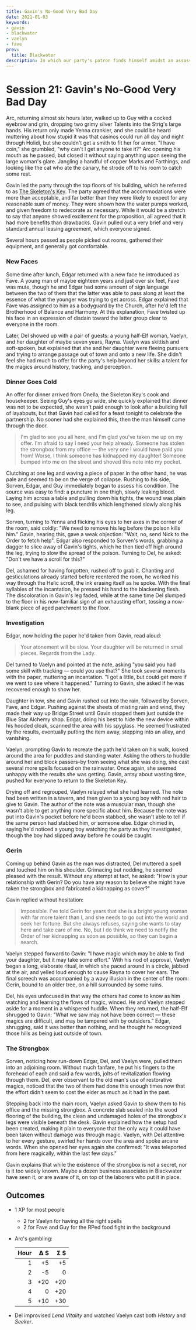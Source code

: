 ```yaml
---
title: Gavin's No-Good Very Bad Day
date: 2021-01-03
keywords:
- gavin
- blackwater
- vaelyn
- fave
prev:
  title: Blackwater
description: In which our party's patron finds himself amidst an assassination attempt, a kidnapping, and a theft.
---
```


# Session 21: Gavin's No-Good Very Bad Day

Arc, returning almost six hours later, walked up to Guy with a cocked eyebrow and grin, dropping two grimy silver Talents into the Strig's large hands.
His return only made Yenna crankier, and she could be heard muttering about how stupid it was that casinos could run all day and night through Holidi, but she couldn't get a smith to fit her for armor.
"I have coin," she grumbled, "why can't I get anyone to take it?"
Arc opening his mouth as he passed, but closed it without saying anything upon seeing the large woman's glare.
Jangling a handful of copper Marks and Farthings, and looking like the cat who ate the canary, he strode off to his room to catch some rest.

Gavin led the party through the top floors of his building, which he referred to as [The Skeleton's Key](../reference/hq.md).
The party agreed that the accommodations were more than acceptable, and far better than they were likely to expect for any reasonable sum of money.
They were shown how the water pumps worked, and given freedom to redecorate as necessary.
While it would be a stretch to say that anyone showed excitement for the proposition, all agreed that it had more benefits than drawbacks.
Gavin pulled out a very brief and very standard annual leasing agreement, which everyone signed.

Several hours passed as people picked out rooms, gathered their equipment, and generally got comfortable.

### New Faces

Some time after lunch, Edgar returned with a new face he introduced as Fave.
A young man of maybe eighteen years and just over six feet, Fave was mute, though he and Edgar had some amount of sign language between the two of them that the latter was able to pass along at least the essence of what the younger was trying to get across.
Edgar explained that Fave was assigned to him as a bodyguard by the Church, after he'd left the Brotherhood of Balance and Harmony.
At this explanation, Fave twisted up his face in an expression of disdain toward the latter group clear to everyone in the room.

Later, Del showed up with a pair of guests: a young half-Elf woman, Vaelyn, and her daughter of maybe seven years, Rayna.
Vaelyn was skittish and soft-spoken, but explained that she and her daughter were fleeing pursuers and trying to arrange passage out of town and onto a new life.
She didn't feel she had much to offer for the party's help beyond her skills: a talent for the magics around history, tracking, and perception.

### Dinner Goes Cold

An offer for dinner arrived from Onella, the Skeleton Key's cook and housekeeper.
Seeing Guy's eyes go wide, she quickly explained that dinner was not to be expected, she wasn't paid enough to look after a building full of layabouts, but that Gavin had called for a feast tonight to celebrate the partnership.
No sooner had she explained this, then the man himself came through the door.

> I'm glad to see you all here, and I'm glad you've taken me up on my offer.
> I'm afraid to say I need your help already.
> Someone has stolen the strongbox from my office — the very one I would have paid you from!
> Worse, I think someone has kidnapped my daughter!
> Someone bumped into me on the street and shoved this note into my pocket.

Clutching at one leg and waving a piece of paper in the other hand, he was pale and seemed to be on the verge of collapse.
Rushing to his side, Sorven, Edgar, and Guy immediately began to assess his condition.
The source was easy to find: a puncture in one thigh, slowly leaking blood.
Laying him across a table and pulling down his tights, the wound was plain to see, and pulsing with black tendrils which lengthened slowly along his leg.

Sorven, turning to Yenna and flicking his eyes to her axes in the corner of the room, said coldly: "We need to remove his leg before the poison kills him."
Gavin, hearing this, gave a weak objection: "Wait, no, send Nick to the Order to fetch help".
Edgar also responded to Sorven's words, grabbing a dagger to slice away of Gavin's tights, which he then tied off high around the leg, trying to slow the spread of the poison.
Turning to Del, he asked: "Don't we have a scroll for this?"

Del, ashamed for having forgotten, rushed off to grab it.
Chanting and gesticulations already started before reentered the room, he worked his way through the Helic scroll, the ink erasing itself as he spoke.
With the final syllables of the incantation, he pressed his hand to the blackening flesh.
The discoloration in Gavin's leg faded, while at the same time Del slumped to the floor in his now-familiar sign of an exhausting effort, tossing a now-blank piece of aged parchment to the floor.

### Investigation

Edgar, now holding the paper he'd taken from Gavin, read aloud:

> Your atonement will be slow.
> Your daughter will be returned in small pieces.
> Regards from the Lady.

Del turned to Vaelyn and pointed at the note, asking "you said you had some skill with tracking — could you use that?"
She took several moments with the paper, muttering an incantation.
"I got a little, but could get more if we went to see where it happened."
Turning to Gavin, she asked if he was recovered enough to show her.

Daughter in tow, she and Gavin rushed out into the rain, followed by Sorven, Fave, and Edgar.
Pushing against the sheets of misting rain and wind, they made their way up Bridge Street until Gavin stopped them just outside the Blue Star Alchemy shop.
Edgar, doing his best to hide the new device within his hooded cloak, scanned the area with his spyglass.
He seemed frustrated by the results, eventually putting the item away, stepping into an alley, and vanishing.

Vaelyn, prompting Gavin to recreate the path he'd taken on his walk, looked around the area for puddles and standing water.
Asking the others to huddle around her and block passers-by from seeing what she was doing, she cast several more spells focused on the rainwater.
Once again, she seemed unhappy with the results she was getting.
Gavin, antsy about wasting time, pushed for everyone to return to the Skeleton Key.

Drying off and regrouped, Vaelyn relayed what she had learned.
The note had been written in a tavern, and then given to a young boy with red hair to give to Gavin.
The author of the note was a muscular man, though she wasn't able to get anything more specific about him.
Because the note was put into Gavin's pocket before he'd been stabbed, she wasn't able to tell if the same person had stabbed him, or someone else.
Edgar chimed in, saying he'd noticed a young boy watching the party as they investigated, though the boy had slipped away before he could be caught.

### Gerin

Coming up behind Gavin as the man was distracted, Del muttered a spell and touched him on his shoulder.
Grimacing but nodding, he seemed pleased with the result.
Without any attempt at tact, he asked: "How is your relationship with Gerin?  Do you have any reason to believe she might have taken the strongbox and fabricated a kidnapping as cover?"

Gavin replied without hesitation:

> Impossible.
> I've told Gerin for years that she is a bright young woman with far more talent than I, and she needs to go out into the world and seek her fortune.
> But she always refuses, saying she wants to stay here and take care of me.
> No, but I do think we need to notify the Order of her kidnapping as soon as possible, so they can begin a search.

Vaelyn stepped forward to Gavin: "I have magic which may be able to find your daughter, but it may take some effort."
With his nod of approval, Vaelyn began a long, elaborate ritual, in which she paced around in a circle, jabbed at the air, and yelled loud enough to cause Rayna to cover her ears.
The final screech was accompanied by a wavy illusion in the center of the room: Gerin, bound to an older tree, on a hill surrounded by some ruins.

Del, his eyes unfocused in that way the others had come to know as him watching and learning the flows of magic, winced.
He and Vaelyn stepped aside for a moment in a whispered huddle.
When they returned, the half-Elf shrugged to Gavin: "What we saw may not have been correct — these magics are difficult, and may be tampered with by outsiders."
Edgar, shrugging, said it was better than nothing, and he thought he recognized those hills as being just outside of town.

### The Strongbox

Sorven, noticing how run-down Edgar, Del, and Vaelyn were, pulled them into an adjoining room.
Without much fanfare, he put his fingers to the forehead of each and said a few words, jolts of revitalization flowing through them.
Del, ever observant to the old man's use of restorative magics, noticed that the two of them had done this enough times now that the effort didn't seem to cost the elder as much as it had in the past.

Stepping back into the main room, Vaelyn asked Gavin to show them to his office and the missing strongbox.
A concrete slab sealed into the wood flooring of the building, the clean and undamaged holes of the strongbox's legs were visible beneath the desk.
Gavin explained how the setup had been created, making it plain to everyone that the only way it could have been taken without damage was through magic.
Vaelyn, with Del attentive to her every gesture, swirled her hands over the area and spoke arcane words.
When she opened her eyes again she confirmed: "It was teleported from here magically, within the last few days."

Gavin explains that while the existence of the strongbox is not a secret, nor is it too widely known.
Maybe a dozen business associates in Blackwater have seen it, or are aware of it, on top of the laborers who put it in place.

## Outcomes

* 1 XP for most people
    * 2 for Vaelyn for having all the right spells
    * 2 for Fave and Guy for the RPed food fight in the background 
* Arc's gambling:

  | Hour | 𝝙&nbsp;$ | 𝝨&nbsp;$ |
  | ---: | ---: | ---: |
  | 1 | +5 | +5 |
  | 2 | -5 | 0 |
  | 3 | +20 | +20 |
  | 4 | 0 | +20 |
  | 5 | +10 | +30 |

* Del improvised _Lend Vitality_ and watched Vaelyn cast both _History_ and _Seeker_.
